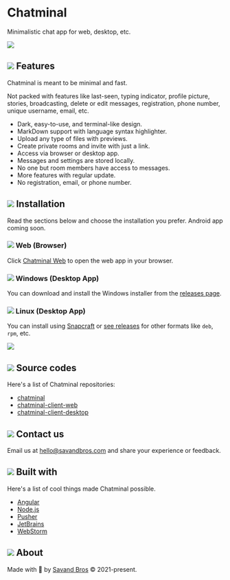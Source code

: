 # Chatminal

Minimalistic chat app for web, desktop, etc.

![](assets/chatminal.png)

## ![](assets/icons/features.svg) Features

Chatminal is meant to be minimal and fast.

Not packed with features like last-seen, typing indicator, profile picture, stories,
broadcasting, delete or edit messages, registration, phone number, unique username, email, etc.

- Dark, easy-to-use, and terminal-like design.
- MarkDown support with language syntax highlighter.
- Upload any type of files with previews.
- Create private rooms and invite with just a link.
- Access via browser or desktop app.
- Messages and settings are stored locally.
- No one but room members have access to messages.
- More features with regular update.
- No registration, email, or phone number.

## ![](assets/icons/installation.svg) Installation

Read the sections below and choose the installation you prefer. Android app coming soon.

### ![](assets/icons/web.svg) Web (Browser)

Click [Chatminal Web](https://web.chatminal.savandbros.com) to open the web app in your browser.

### ![](assets/icons/windows.svg) Windows (Desktop App)

You can download and install the Windows installer from the
[releases page](https://github.com/AmirSavand/chatminal-client-desktop/releases).

### ![](assets/icons/linux.svg) Linux (Desktop App)

You can install using [Snapcraft](https://snapcraft.io/) or
[see releases](https://github.com/AmirSavand/chatminal-client-desktop/releases)
for other formats like `deb`, `rpm`, etc.

[![](https://snapcraft.io/static/images/badges/en/snap-store-black.svg)](https://snapcraft.io/chatminal)

## ![](assets/icons/source-codes.svg) Source codes

Here's a list of Chatminal repositories:

- [chatminal](https://github.com/AmirSavand/chatminal)
- [chatminal-client-web](https://github.com/AmirSavand/chatminal-client-web)
- [chatminal-client-desktop](https://github.com/AmirSavand/chatminal-client-desktop)

## ![](assets/icons/contact-us.svg) Contact us

Email us at [hello@savandbros.com](mailto:hello@savandbros.com) and share your experience or feedback.

## ![](assets/icons/built-with.svg) Built with

Here's a list of cool things made Chatminal possible.

- [Angular](https://angular.io/)
- [Node.js](https://nodejs.org/)
- [Pusher](https://pusher.com/)
- [JetBrains](https://www.jetbrains.com/)
- [WebStorm](https://www.jetbrains.com/webstorm/)

## ![](assets/icons/about.svg) About

Made with 💖 by [Savand Bros](https://savandbros.com) &copy; 2021-present.
